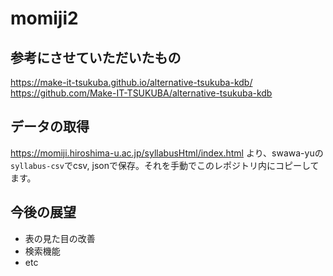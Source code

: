 # momiji2
## 参考にさせていただいたもの
https://make-it-tsukuba.github.io/alternative-tsukuba-kdb/
https://github.com/Make-IT-TSUKUBA/alternative-tsukuba-kdb

## データの取得
https://momiji.hiroshima-u.ac.jp/syllabusHtml/index.html より、swawa-yuの`syllabus-csv`でcsv, jsonで保存。それを手動でこのレポジトリ内にコピーしてます。

## 今後の展望
- 表の見た目の改善
- 検索機能
- etc